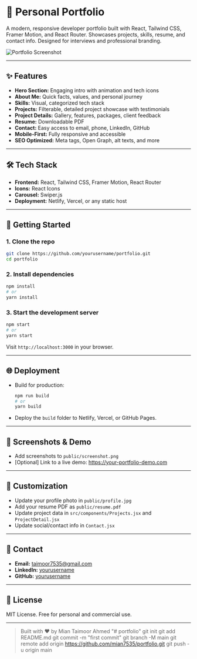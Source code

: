 # 🚀 Personal Portfolio

A modern, responsive developer portfolio built with React, Tailwind CSS, Framer Motion, and React Router. Showcases projects, skills, resume, and contact info. Designed for interviews and professional branding.

![Portfolio Screenshot](public/screenshot.png)

---

## ✨ Features

- **Hero Section:** Engaging intro with animation and tech icons
- **About Me:** Quick facts, values, and personal journey
- **Skills:** Visual, categorized tech stack
- **Projects:** Filterable, detailed project showcase with testimonials
- **Project Details:** Gallery, features, packages, client feedback
- **Resume:** Downloadable PDF
- **Contact:** Easy access to email, phone, LinkedIn, GitHub
- **Mobile-First:** Fully responsive and accessible
- **SEO Optimized:** Meta tags, Open Graph, alt texts, and more

---

## 🛠️ Tech Stack

- **Frontend:** React, Tailwind CSS, Framer Motion, React Router
- **Icons:** React Icons
- **Carousel:** Swiper.js
- **Deployment:** Netlify, Vercel, or any static host

---

## 🚀 Getting Started

### 1. Clone the repo
```bash
git clone https://github.com/yourusername/portfolio.git
cd portfolio
```

### 2. Install dependencies
```bash
npm install
# or
yarn install
```

### 3. Start the development server
```bash
npm start
# or
yarn start
```

Visit `http://localhost:3000` in your browser.

---

## 🌐 Deployment

- Build for production:
  ```bash
  npm run build
  # or
  yarn build
  ```
- Deploy the `build` folder to Netlify, Vercel, or GitHub Pages.

---

## 📸 Screenshots & Demo

- Add screenshots to `public/screenshot.png`
- [Optional] Link to a live demo: https://your-portfolio-demo.com

---

## 📝 Customization

- Update your profile photo in `public/profile.jpg`
- Add your resume PDF as `public/resume.pdf`
- Update project data in `src/components/Projects.jsx` and `ProjectDetail.jsx`
- Update social/contact info in `Contact.jsx`

---

## 🤝 Contact

- **Email:** taimoor7535@gmail.com
- **LinkedIn:** [yourusername](https://linkedin.com/in/yourusername)
- **GitHub:** [yourusername](https://github.com/yourusername)

---

## 📄 License

MIT License. Free for personal and commercial use.

---

> Built with ❤️ by Mian Taimoor Ahmed
"# portfolio"  git init git add README.md git commit -m "first commit" git branch -M main git remote add origin https://github.com/mian7535/portfolio.git git push -u origin main
